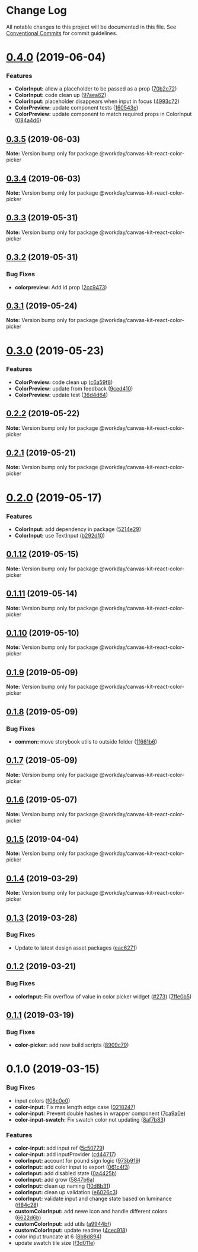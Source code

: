 # Change Log

All notable changes to this project will be documented in this file.
See [Conventional Commits](https://conventionalcommits.org) for commit guidelines.

# [0.4.0](https://ghe.megaleo.com/design/canvas-kit-react/tree/master/modules/canvas-kit-react-color-picker/compare/@workday/canvas-kit-react-color-picker@0.3.5...@workday/canvas-kit-react-color-picker@0.4.0) (2019-06-04)


### Features

* **ColorInput:** allow a placeholder to be passed as a prop ([70b2c72](https://ghe.megaleo.com/design/canvas-kit-react/tree/master/modules/canvas-kit-react-color-picker/commits/70b2c72))
* **ColorInput:** code clean up ([97aea62](https://ghe.megaleo.com/design/canvas-kit-react/tree/master/modules/canvas-kit-react-color-picker/commits/97aea62))
* **ColorInput:** placeholder disappears when input in focus ([4993c72](https://ghe.megaleo.com/design/canvas-kit-react/tree/master/modules/canvas-kit-react-color-picker/commits/4993c72))
* **ColorPreview:** update component tests ([160543e](https://ghe.megaleo.com/design/canvas-kit-react/tree/master/modules/canvas-kit-react-color-picker/commits/160543e))
* **ColorPreview:** update component to match required props in ColorInput ([084a4d6](https://ghe.megaleo.com/design/canvas-kit-react/tree/master/modules/canvas-kit-react-color-picker/commits/084a4d6))





## [0.3.5](https://ghe.megaleo.com/design/canvas-kit-react/tree/master/modules/canvas-kit-react-color-picker/compare/@workday/canvas-kit-react-color-picker@0.3.4...@workday/canvas-kit-react-color-picker@0.3.5) (2019-06-03)

**Note:** Version bump only for package @workday/canvas-kit-react-color-picker





## [0.3.4](https://ghe.megaleo.com/design/canvas-kit-react/tree/master/modules/canvas-kit-react-color-picker/compare/@workday/canvas-kit-react-color-picker@0.3.3...@workday/canvas-kit-react-color-picker@0.3.4) (2019-06-03)

**Note:** Version bump only for package @workday/canvas-kit-react-color-picker





## [0.3.3](https://ghe.megaleo.com/design/canvas-kit-react/tree/master/modules/canvas-kit-react-color-picker/compare/@workday/canvas-kit-react-color-picker@0.3.2...@workday/canvas-kit-react-color-picker@0.3.3) (2019-05-31)

**Note:** Version bump only for package @workday/canvas-kit-react-color-picker





## [0.3.2](https://ghe.megaleo.com/design/canvas-kit-react/tree/master/modules/canvas-kit-react-color-picker/compare/@workday/canvas-kit-react-color-picker@0.3.1...@workday/canvas-kit-react-color-picker@0.3.2) (2019-05-31)


### Bug Fixes

* **colorpreview:** Add id prop ([2cc9473](https://ghe.megaleo.com/design/canvas-kit-react/tree/master/modules/canvas-kit-react-color-picker/commits/2cc9473))





## [0.3.1](https://ghe.megaleo.com/design/canvas-kit-react/tree/master/modules/canvas-kit-react-color-picker/compare/@workday/canvas-kit-react-color-picker@0.3.0...@workday/canvas-kit-react-color-picker@0.3.1) (2019-05-24)

**Note:** Version bump only for package @workday/canvas-kit-react-color-picker





# [0.3.0](https://ghe.megaleo.com/design/canvas-kit-react/tree/master/modules/canvas-kit-react-color-picker/compare/@workday/canvas-kit-react-color-picker@0.2.2...@workday/canvas-kit-react-color-picker@0.3.0) (2019-05-23)


### Features

* **ColorPreview:** code clean up ([c6a59f8](https://ghe.megaleo.com/design/canvas-kit-react/tree/master/modules/canvas-kit-react-color-picker/commits/c6a59f8))
* **ColorPreview:** update from feedback ([9ced410](https://ghe.megaleo.com/design/canvas-kit-react/tree/master/modules/canvas-kit-react-color-picker/commits/9ced410))
* **ColorPreview:** update test ([36d4d64](https://ghe.megaleo.com/design/canvas-kit-react/tree/master/modules/canvas-kit-react-color-picker/commits/36d4d64))





## [0.2.2](https://ghe.megaleo.com/design/canvas-kit-react/tree/master/modules/canvas-kit-react-color-picker/compare/@workday/canvas-kit-react-color-picker@0.2.1...@workday/canvas-kit-react-color-picker@0.2.2) (2019-05-22)

**Note:** Version bump only for package @workday/canvas-kit-react-color-picker





## [0.2.1](https://ghe.megaleo.com/design/canvas-kit-react/tree/master/modules/canvas-kit-react-color-picker/compare/@workday/canvas-kit-react-color-picker@0.2.0...@workday/canvas-kit-react-color-picker@0.2.1) (2019-05-21)

**Note:** Version bump only for package @workday/canvas-kit-react-color-picker





# [0.2.0](https://ghe.megaleo.com/design/canvas-kit-react/tree/master/modules/canvas-kit-react-color-picker/compare/@workday/canvas-kit-react-color-picker@0.1.12...@workday/canvas-kit-react-color-picker@0.2.0) (2019-05-17)


### Features

* **ColorInput:** add dependency in package ([5214e29](https://ghe.megaleo.com/design/canvas-kit-react/tree/master/modules/canvas-kit-react-color-picker/commits/5214e29))
* **ColorInput:** use TextInput ([b292d10](https://ghe.megaleo.com/design/canvas-kit-react/tree/master/modules/canvas-kit-react-color-picker/commits/b292d10))





## [0.1.12](https://ghe.megaleo.com/design/canvas-kit-react/tree/master/modules/canvas-kit-react-color-picker/compare/@workday/canvas-kit-react-color-picker@0.1.11...@workday/canvas-kit-react-color-picker@0.1.12) (2019-05-15)

**Note:** Version bump only for package @workday/canvas-kit-react-color-picker





## [0.1.11](https://ghe.megaleo.com/design/canvas-kit-react/tree/master/modules/canvas-kit-react-color-picker/compare/@workday/canvas-kit-react-color-picker@0.1.10...@workday/canvas-kit-react-color-picker@0.1.11) (2019-05-14)

**Note:** Version bump only for package @workday/canvas-kit-react-color-picker





## [0.1.10](https://ghe.megaleo.com/design/canvas-kit-react/tree/master/modules/canvas-kit-react-color-picker/compare/@workday/canvas-kit-react-color-picker@0.1.9...@workday/canvas-kit-react-color-picker@0.1.10) (2019-05-10)

**Note:** Version bump only for package @workday/canvas-kit-react-color-picker





## [0.1.9](https://ghe.megaleo.com/design/canvas-kit-react/tree/master/modules/canvas-kit-react-color-picker/compare/@workday/canvas-kit-react-color-picker@0.1.8...@workday/canvas-kit-react-color-picker@0.1.9) (2019-05-09)

**Note:** Version bump only for package @workday/canvas-kit-react-color-picker





## [0.1.8](https://ghe.megaleo.com/design/canvas-kit-react/tree/master/modules/canvas-kit-react-color-picker/compare/@workday/canvas-kit-react-color-picker@0.1.7...@workday/canvas-kit-react-color-picker@0.1.8) (2019-05-09)


### Bug Fixes

* **common:** move storybook utils to outside folder ([1f661b6](https://ghe.megaleo.com/design/canvas-kit-react/tree/master/modules/canvas-kit-react-color-picker/commits/1f661b6))





## [0.1.7](https://ghe.megaleo.com/design/canvas-kit-react/tree/master/modules/canvas-kit-react-color-picker/compare/@workday/canvas-kit-react-color-picker@0.1.6...@workday/canvas-kit-react-color-picker@0.1.7) (2019-05-09)

**Note:** Version bump only for package @workday/canvas-kit-react-color-picker





## [0.1.6](https://ghe.megaleo.com/design/canvas-kit-react/tree/master/modules/canvas-kit-react-color-picker/compare/@workday/canvas-kit-react-color-picker@0.1.5...@workday/canvas-kit-react-color-picker@0.1.6) (2019-05-07)

**Note:** Version bump only for package @workday/canvas-kit-react-color-picker





## [0.1.5](https://ghe.megaleo.com/design/canvas-kit-react/tree/master/modules/canvas-kit-react-color-picker/compare/@workday/canvas-kit-react-color-picker@0.1.4...@workday/canvas-kit-react-color-picker@0.1.5) (2019-04-04)

**Note:** Version bump only for package @workday/canvas-kit-react-color-picker





## [0.1.4](https://ghe.megaleo.com/design/canvas-kit-react/tree/master/modules/canvas-kit-react-color-picker/compare/@workday/canvas-kit-react-color-picker@0.1.3...@workday/canvas-kit-react-color-picker@0.1.4) (2019-03-29)

**Note:** Version bump only for package @workday/canvas-kit-react-color-picker





## [0.1.3](https://ghe.megaleo.com/design/canvas-kit-react/tree/master/modules/canvas-kit-react-color-picker/compare/@workday/canvas-kit-react-color-picker@0.1.2...@workday/canvas-kit-react-color-picker@0.1.3) (2019-03-28)


### Bug Fixes

* Update to latest design asset packages ([eac6271](https://ghe.megaleo.com/design/canvas-kit-react/tree/master/modules/canvas-kit-react-color-picker/commits/eac6271))





## [0.1.2](https://ghe.megaleo.com/design/canvas-kit-react/tree/master/modules/canvas-kit-react-color-picker/compare/@workday/canvas-kit-react-color-picker@0.1.1...@workday/canvas-kit-react-color-picker@0.1.2) (2019-03-21)


### Bug Fixes

* **colorInput:** Fix overflow of value in color picker widget ([#273](https://ghe.megaleo.com/design/canvas-kit-react/tree/master/modules/canvas-kit-react-color-picker/issues/273)) ([7ffe0b5](https://ghe.megaleo.com/design/canvas-kit-react/tree/master/modules/canvas-kit-react-color-picker/commits/7ffe0b5))





<a name="0.1.1"></a>
## [0.1.1](https://ghe.megaleo.com/design/canvas-kit-react/tree/master/modules/canvas-kit-react-color-picker/compare/@workday/canvas-kit-react-color-picker@0.1.0...@workday/canvas-kit-react-color-picker@0.1.1) (2019-03-19)


### Bug Fixes

* **color-picker:** add new build scripts ([8909c79](https://ghe.megaleo.com/design/canvas-kit-react/tree/master/modules/canvas-kit-react-color-picker/commits/8909c79))




<a name="0.1.0"></a>
# 0.1.0 (2019-03-15)


### Bug Fixes

* input colors ([f08c0e0](https://ghe.megaleo.com/design/canvas-kit-react/tree/master/modules/canvas-kit-react-color-picker/commits/f08c0e0))
* **color-input:** Fix max length edge case ([0218247](https://ghe.megaleo.com/design/canvas-kit-react/tree/master/modules/canvas-kit-react-color-picker/commits/0218247))
* **color-input:** Prevent double hashes in wrapper component ([7ca9a0e](https://ghe.megaleo.com/design/canvas-kit-react/tree/master/modules/canvas-kit-react-color-picker/commits/7ca9a0e))
* **color-input-swatch:** Fix swatch color not updating ([8af7b83](https://ghe.megaleo.com/design/canvas-kit-react/tree/master/modules/canvas-kit-react-color-picker/commits/8af7b83))


### Features

* **color-input:** add input ref ([5c50779](https://ghe.megaleo.com/design/canvas-kit-react/tree/master/modules/canvas-kit-react-color-picker/commits/5c50779))
* **color-input:** add inputProvider ([cd44717](https://ghe.megaleo.com/design/canvas-kit-react/tree/master/modules/canvas-kit-react-color-picker/commits/cd44717))
* **colorInput:** account for pound sign logic ([973b919](https://ghe.megaleo.com/design/canvas-kit-react/tree/master/modules/canvas-kit-react-color-picker/commits/973b919))
* **colorInput:** add color input to export ([061c4f3](https://ghe.megaleo.com/design/canvas-kit-react/tree/master/modules/canvas-kit-react-color-picker/commits/061c4f3))
* **colorInput:** add disabled state ([0a4425b](https://ghe.megaleo.com/design/canvas-kit-react/tree/master/modules/canvas-kit-react-color-picker/commits/0a4425b))
* **colorInput:** add grow ([5847b6a](https://ghe.megaleo.com/design/canvas-kit-react/tree/master/modules/canvas-kit-react-color-picker/commits/5847b6a))
* **colorInput:** clean up naming ([10d8b31](https://ghe.megaleo.com/design/canvas-kit-react/tree/master/modules/canvas-kit-react-color-picker/commits/10d8b31))
* **colorInput:** clean up validation ([e6026c3](https://ghe.megaleo.com/design/canvas-kit-react/tree/master/modules/canvas-kit-react-color-picker/commits/e6026c3))
* **colorInput:** validate input and change state based on luminance ([ff84c28](https://ghe.megaleo.com/design/canvas-kit-react/tree/master/modules/canvas-kit-react-color-picker/commits/ff84c28))
* **customColorInput:** add newe icon and handle different colors ([6622d6b](https://ghe.megaleo.com/design/canvas-kit-react/tree/master/modules/canvas-kit-react-color-picker/commits/6622d6b))
* **customColorInput:** add utils ([a9944bf](https://ghe.megaleo.com/design/canvas-kit-react/tree/master/modules/canvas-kit-react-color-picker/commits/a9944bf))
* **customColorInput:** update readme ([4cec918](https://ghe.megaleo.com/design/canvas-kit-react/tree/master/modules/canvas-kit-react-color-picker/commits/4cec918))
* color input truncate at 6 ([8b8d894](https://ghe.megaleo.com/design/canvas-kit-react/tree/master/modules/canvas-kit-react-color-picker/commits/8b8d894))
* update swatch tile size ([f3d011e](https://ghe.megaleo.com/design/canvas-kit-react/tree/master/modules/canvas-kit-react-color-picker/commits/f3d011e))
